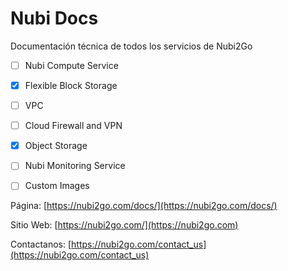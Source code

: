 # Nubi Docs

Documentación técnica de todos los servicios de Nubi2Go

- [ ] Nubi Compute Service
- [X] Flexible Block Storage
- [ ] VPC
- [ ] Cloud Firewall and VPN
- [X] Object Storage
- [ ] Nubi Monitoring Service
- [ ] Custom Images


Página: [https://nubi2go.com/docs/](https://nubi2go.com/docs/)

Sitio Web: [https://nubi2go.com/](https://nubi2go.com)

Contactanos: [https://nubi2go.com/contact_us](https://nubi2go.com/contact_us)

